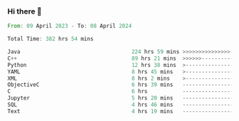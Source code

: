 ### Hi there 👋

<!--
**luoxuanzao/luoxuanzao** is a ✨ _special_ ✨ repository because its `README.md` (this file) appears on your GitHub profile.

Here are some ideas to get you started:

- 🔭 I’m currently working on ...
- 🌱 I’m currently learning ...
- 👯 I’m looking to collaborate on ...
- 🤔 I’m looking for help with ...
- 💬 Ask me about ...
- 📫 How to reach me: ...
- 😄 Pronouns: ...
- ⚡ Fun fact: ...
-->

<!--START_SECTION:waka-->

```rust
From: 09 April 2023 - To: 08 April 2024

Total Time: 382 hrs 54 mins

Java                                   224 hrs 59 mins >>>>>>>>>>>>>>>----------   58.55 %
C++                                    89 hrs 21 mins  >>>>>>-------------------   23.25 %
Python                                 12 hrs 38 mins  >------------------------   03.29 %
YAML                                   8 hrs 45 mins   >------------------------   02.28 %
XML                                    8 hrs 2 mins    >------------------------   02.09 %
ObjectiveC                             6 hrs 39 mins   -------------------------   01.73 %
C                                      6 hrs           -------------------------   01.56 %
Jupyter                                5 hrs 20 mins   -------------------------   01.39 %
SQL                                    4 hrs 46 mins   -------------------------   01.24 %
Text                                   4 hrs 19 mins   -------------------------   01.12 %
```

<!--END_SECTION:waka-->